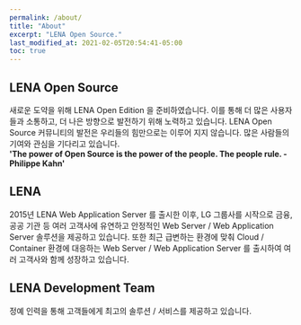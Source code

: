 ```yaml
---
permalink: /about/
title: "About"
excerpt: "LENA Open Source."
last_modified_at: 2021-02-05T20:54:41-05:00
toc: true
---
```

## LENA Open Source
새로운 도약을 위해 LENA Open Edition 을 준비하였습니다. 이를 통해 더 많은 사용자들과 소통하고, 
더 나은 방향으로 발전하기 위해 노력하고 있습니다. LENA Open Source 커뮤니티의 발전은 우리들의 힘만으로는 이루어 지지 않습니다.
많은 사람들의 기여와 관심을 기다리고 있습니다.   
**'The power of Open Source is the power of the people. The people rule. - Philippe Kahn'**

## LENA
2015년 LENA Web Application Server 를 출시한 이후, LG 그룹사를 시작으로 금융, 공공 기관 등 여러 고객사에 유연하고 안정적인
Web Server / Web Application Server 솔루션을 제공하고 있습니다. 또한 최근 급변하는 환경에 맞춰 Cloud / Container 환경에 대응하는
Web Server / Web Application Server 를 출시하여 여러 고객사와 함께 성장하고 있습니다.  

## LENA Development Team
정예 인력을 통해 고객들에게 최고의 솔루션 / 서비스를 제공하고 있습니다. 
 

